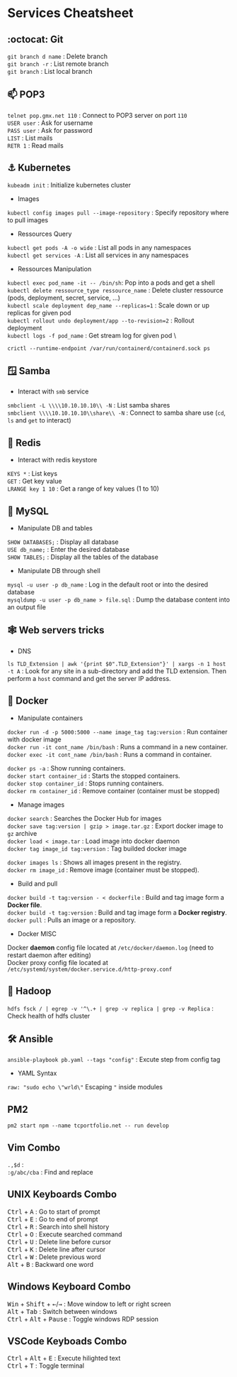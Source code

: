 # Services Cheatsheet

## :octocat: Git

```git branch d name``` : Delete branch \
```git branch -r``` : List remote branch \
```git branch``` : List local branch

## 📫 POP3

```telnet pop.gmx.net 110``` : Connect to POP3 server on port ```110``` \
```USER user``` : Ask for username \
```PASS user``` : Ask for password \
```LIST``` : List mails \
```RETR 1``` : Read mails 

## ⚓ Kubernetes

```kubeadm init``` : Initialize kubernetes cluster

- Images
  
```kubectl config images pull --image-repository``` : Specify repository where to pull images

- Ressources Query
  
```kubectl get pods -A -o wide``` : List all pods in any namespaces \
```kubectl get services -A``` : List all services in any namespaces 

- Ressources Manipulation
  
```kubectl exec pod_name -it -- /bin/sh```: Pop into a pods and get a shell \
```kubectl delete ressource_type ressource_name``` : Delete cluster ressource (pods, deployment, secret, service, ...) \
```kubectl scale deployment dep_name --replicas=1``` : Scale down or up replicas for given pod \
```kubectl rollout undo deployment/app --to-revision=2``` : Rollout deployment \
```kubectl logs -f pod_name``` : Get stream log for given pod \

```crictl --runtime-endpoint /var/run/containerd/containerd.sock ps```

## 🪟 Samba

- Interact with ``smb`` service

```smbclient -L \\\\10.10.10.10\\ -N``` : List samba shares \
```smbclient \\\\10.10.10.10\\share\\ -N``` : Connect to samba share use (``cd``, ``ls`` and ``get`` to interact)

## 🧊 Redis

- Interact with redis keystore

```KEYS *``` : List keys \
```GET``` : Get key value \
```LRANGE key 1 10``` : Get a range of key values (1 to 10)

## :dolphin: MySQL

- Manipulate DB and tables

```SHOW DATABASES;``` : Display all database\
```USE db_name;``` : Enter the desired database\
```SHOW TABLES;``` : Display all the tables of the database

- Manipulate DB through shell

```mysql -u user -p db_name``` : Log in the default root or into the desired database\
```mysqldump -u user -p db_name > file.sql``` : Dump the database content into an output file

## :spider_web: Web servers tricks

- DNS

```ls TLD_Extension | awk '{print $0".TLD_Extension"}' | xargs -n 1 host -t A``` : Look for any site in a sub-directory and add the TLD extension. Then perform a ```host``` command and get the server IP address.

## :whale: Docker

- Manipulate containers

```docker run -d -p 5000:5000 --name image_tag tag:version``` : Run container with docker image\
```docker run -it cont_name /bin/bash``` : Runs a command in a new container.\
```docker exec -it cont_name /bin/bash``` : Runs a command in container.

```docker ps -a``` : Show running containers.\
```docker start container_id``` : Starts the stopped containers.\
```docker stop container_id``` : Stops running containers.\
```docker rm container_id``` : Remove container (container must be stopped)

- Manage images

```docker search``` : Searches the Docker Hub for images\
```docker save tag:version | gzip > image.tar.gz``` : Export docker image to ``gz`` archive\
```docker load < image.tar``` : Load image into docker daemon\
```docker tag image_id tag:version``` : Tag builded docker image

```docker images ls``` : Shows all images present in the registry.\
```docker rm image_id``` : Remove image (container must be stopped).

- Build and pull

```docker build -t tag:version - < dockerfile``` : Build and tag image form a **Docker file**.\
```docker build -t tag:version``` : Build and tag image form a **Docker registry**.\
```docker pull``` : Pulls an image or a repository.

- Docker MISC

Docker **daemon** config file located at ``/etc/docker/daemon.log`` (need to restart daemon after editing)\
Docker proxy config file located at ``/etc/systemd/system/docker.service.d/http-proxy.conf``

## 🐘 Hadoop

```hdfs fsck / | egrep -v '^\.+ | grep -v replica | grep -v Replica``` : Check health of hdfs cluster

## 🛠 Ansible

```ansible-playbook pb.yaml --tags "config"``` : Excute step from config tag

- YAML Syntax

```raw: "sudo echo \"wrld\"``` Escaping ``"`` inside modules

## PM2

```pm2 start npm --name tcportfolio.net -- run develop```

## Vim Combo

```.,$d``` : \
```:g/abc/cba``` : Find and replace

## UNIX Keyboards Combo

<kbd>Ctrl</kbd> + <kbd>A</kbd> : Go to start of prompt \
<kbd>Ctrl</kbd> + <kbd>E</kbd> : Go to end of prompt \
<kbd>Ctrl</kbd> + <kbd>R</kbd> : Search into shell history \
<kbd>Ctrl</kbd> + <kbd>O</kbd> : Execute searched command \
<kbd>Ctrl</kbd> + <kbd>U</kbd> : Delete line before cursor \
<kbd>Ctrl</kbd> + <kbd>K</kbd> : Delete line after cursor \
<kbd>Ctrl</kbd> + <kbd>W</kbd> : Delete previous word \
<kbd>Alt</kbd> + <kbd>B</kbd> : Backward one word

## Windows Keyboard Combo
<kbd>Win</kbd> + <kbd>Shift</kbd> + <kbd>&larr;</kbd>/<kbd>&rarr;</kbd> : Move window to left or right screen \
<kbd>Alt</kbd> + <kbd>Tab</kbd> : Switch between windows \
<kbd>Ctrl</kbd> + <kbd>Alt</kbd> + <kbd>Pause</kbd> : Toggle windows RDP session

## VSCode Keyboads Combo

<kbd>Ctrl</kbd> + <kbd>Alt</kbd> + <kbd>E</kbd> : Execute hilighted text \
<kbd>Ctrl</kbd> + <kbd>T</kbd> : Toggle terminal

